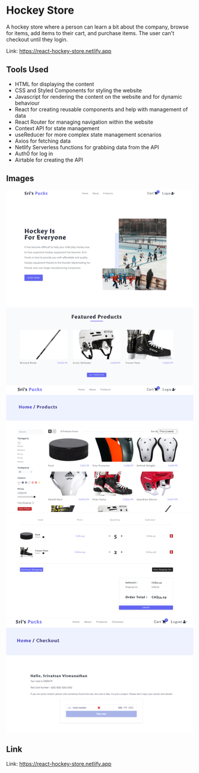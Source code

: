 # Hockey Store

A hockey store where a person can learn a bit about the company, browse for items, add items to their cart, and purchase items. The user can't checkout until they login.

Link: https://react-hockey-store.netlify.app

## Tools Used

- HTML for displaying the content
- CSS and Styled Components for styling the website
- Javascript for rendering the content on the website and for dynamic behaviour
- React for creating reusable components and help with management of data
- React Router for managing navigation within the website
- Context API for state management
- useReducer for more complex state management scenarios
- Axios for fetching data
- Netlify Serverless functions for grabbing data from the API
- Auth0 for log in
- Airtable for creating the API

## Images

![picture](images_readme/1.PNG)
![picture](images_readme/2.PNG)
![picture](images_readme/3.PNG)
![picture](images_readme/4.PNG)
![picture](images_readme/5.PNG)

## Link

Link: https://react-hockey-store.netlify.app
